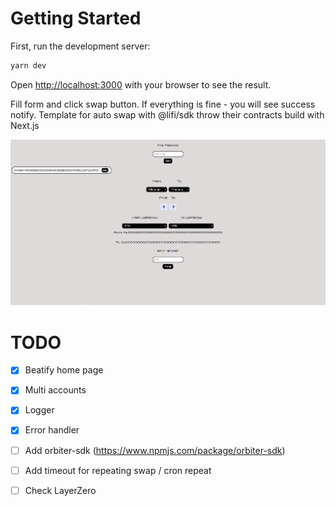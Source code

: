 # Getting Started

First, run the development server:

```bash
yarn dev
```

Open [http://localhost:3000](http://localhost:3000) with your browser to see the result.

Fill form and click swap button. If everything is fine - you will see success notify.
Template for auto swap with @lifi/sdk throw their contracts build with Next.js

![Application screen](./.github/img.png)



# TODO

- [x] Beatify home page
- [x] Multi accounts
- [x] Logger
- [x] Error handler
- [ ] Add orbiter-sdk (https://www.npmjs.com/package/orbiter-sdk)
- [ ] Add timeout for repeating swap / cron repeat
- [ ] Check LayerZero



